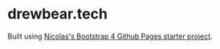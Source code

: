 
# drewbear.tech

Built using [Nicolas's Bootstrap 4 Github Pages starter project](https://nicolas-van.github.io/bootstrap-4-github-pages/).

